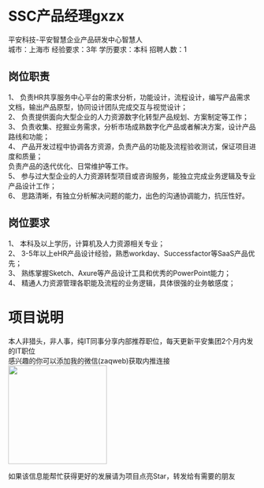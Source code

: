 # SSC产品经理gxzx
平安科技-平安智慧企业产品研发中心智慧人  
城市：上海市 经验要求：3年 学历要求：本科  招聘人数：1

## 岗位职责
1、 负责HR共享服务中心平台的需求分析，功能设计，流程设计，编写产品需求文档，输出产品原型，协同设计团队完成交互与视觉设计；   
2、 负责提供面向大型企业的人力资源数字化转型产品规划、方案制定等工作；    
3、 负责收集、挖掘业务需求，分析市场成熟数字化产品或者解决方案，设计产品路线和功能；     
4、 产品开发过程中协调各方资源，负责产品的功能及流程验收测试，保证项目进度和质量；    
负责产品的迭代优化、日常维护等工作。    
5、 参与过大型企业的人力资源转型项目或咨询服务，能独立完成业务逻辑及专业产品设计工作；    
6、 思路清晰，有独立分析解决问题的能力，出色的沟通协调能力，抗压性好。

## 岗位要求
1、 本科及以上学历，计算机及人力资源相关专业；    
2、 3-5年以上eHR产品设计经验，熟悉workday、Successfactor等SaaS产品优先；    
3、 熟练掌握Sketch、Axure等产品设计工具和优秀的PowerPoint能力；   
4、 精通人力资源管理各职能及流程的业务逻辑，具体很强的业务敏感度；

# 项目说明

本人非猎头，非人事，纯IT同事分享内部推荐职位，每天更新平安集团2个月内发的IT职位  
感兴趣的你可以添加我的微信(zaqweb)获取内推连接  
<img src="https://github.com/zaqweb/PA-IT-JOBS/blob/master/WechatICode.jpeg"  height="200" width="200">

如果该信息能帮忙获得更好的发展请为项目点亮Star，转发给有需要的朋友




